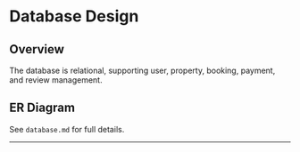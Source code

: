 # Database Design

## Overview
The database is relational, supporting user, property, booking, payment, and review management.

## ER Diagram
See `database.md` for full details.

---

